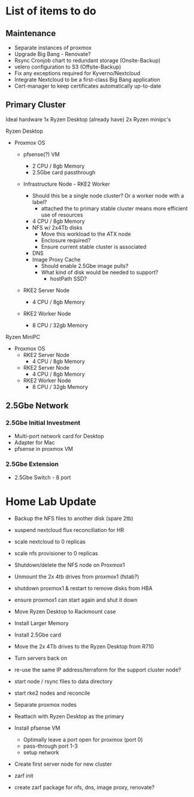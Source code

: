 # List of items to do

## Maintenance

- Separate instances of proxmox
- Upgrade Big Bang - Renovate?
- Rsync Cronjob chart to redundant storage (Onsite-Backup)
- velero configuration to S3 (Offsite-Backup)
- Fix any exceptions required for Kyverno/Nextcloud
- Integrate Nextcloud to be a first-class Big Bang application
- Cert-manager to keep certificates automatically up-to-date

## Primary Cluster
Ideal hardware
1x Ryzen Desktop (already have)
2x Ryzen minipc's

Ryzen Desktop
- Proxmox OS
    - pfsense(?) VM
        - 2 CPU / 8gb Memory
        - 2.5Gbe card passthrough
    - Infrastructure Node - RKE2 Worker
        - Should this be a single node cluster? Or a worker node with a label?
            - attached the to primary stable cluster means more efficient use of resources 
        - 4 CPU / 8gb Memory
        - NFS w/ 2x4Tb disks
            - Move this workload to the ATX node
            - Enclosure required?
            - Ensure current stable cluster is associated
        - DNS
        - Image Proxy Cache
            - Should enable 2.5Gbe image pulls?
            - What kind of disk would be needed to support?
                - hostPath SSD?
    - RKE2 Server Node
        - 4 CPU / 8gb Memory

    - RKE2 Worker Node
        - 8 CPU / 32gb Memory

Ryzen MiniPC
- Proxmox OS
    - RKE2 Server Node
        - 4 CPU / 8gb Memory
    - RKE2 Server Node
        - 4 CPU / 8gb Memory
    - RKE2 Worker Node
        - 8 CPU / 32gb Memory

## 2.5Gbe Network

### 2.5Gbe Initial Investment
- Multi-port network card for Desktop
- Adapter for Mac
- pfsense in proxmox VM

### 2.5Gbe Extension
- 2.5Gbe Switch - 8 port

# Home Lab Update 

- Backup the NFS files to another disk (spare 2tb)
- suspend nextcloud flux reconciliation for HR
- scale nextcloud to 0 replicas
- scale nfs provisioner to 0 replicas
- Shutdown/delete the NFS node on Proxmox1
- Unmount the 2x 4tb drives from proxmox1 (fstab?)
- shutdown proxmox1 & restart to remove disks from HBA
- ensure proxmox1 can start again and shut it down
- Move Ryzen Desktop to Rackmount case
- Install Larger Memory
- Install 2.5Gbe card
- Move the 2x 4Tb drives to the Ryzen Desktop from R710
- Turn servers back on
- re-use the same IP address/terraform for the support cluster node?
- start node / rsync files to data directory
- start rke2 nodes and reconcile

- Separate proxmox nodes
- Reattach with Ryzen Desktop as the primary 
- Install pfsense VM
    - Optimally leave a port open for proxmox (port 0)
    - pass-through port 1-3
    - setup network
- Create first server node for new cluster
- zarf init
- create zarf package for nfs, dns, image proxy, renovate?